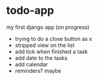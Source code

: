 # todo-app

my first django app (on progress)
- trying to do a close button as x
- stripped view on the list
- add tick when finished a task
- add date to the tasks
- add calendar
- reminders? maybe

